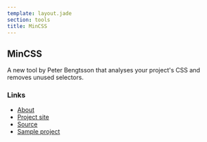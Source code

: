 ```yaml
---
template: layout.jade
section: tools
title: MinCSS
---
```


## MinCSS

A new tool by Peter Bengtsson that analyses your project's CSS and removes unused selectors.

### Links

  * [About](http://www.peterbe.com/plog/mincss)
  * [Project site](http://pypi.python.org/pypi/mincss)
  * [Source](https://github.com/peterbe/mincss)
  * [Sample project](https://github.com/peterbe/mincss/tree/master/example)